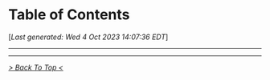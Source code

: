 <toc>

# Table of Contents
[*Last generated: Wed  4 Oct 2023 14:07:36 EDT*]

---
</toc>








<eof>

---
[*> Back To Top <*](#Table-of-Contents)
</eof>